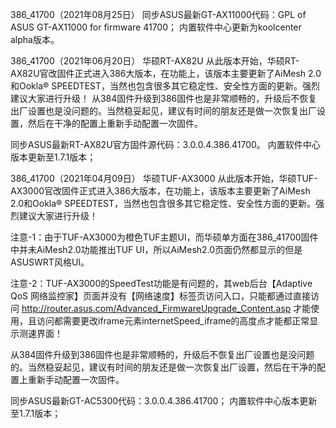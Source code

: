 386_41700（2021年08月25日）
同步ASUS最新GT-AX11000代码：GPL of ASUS GT-AX11000 for firmware 41700；
内置软件中心更新为koolcenter alpha版本。

386_41700（2021年06月20日）
华硕RT-AX82U
从此版本开始，华硕RT-AX82U官改固件正式进入386大版本，在功能上，该版本主要更新了AiMesh 2.0和Ookla® SPEEDTEST，当然也包含很多其它稳定性、安全性方面的更新。强烈建议大家进行升级！ 从384固件升级到386固件也是非常顺畅的，升级后不恢复出厂设置也是没问题的。当然稳妥起见，建议有时间的朋友还是做一次恢复出厂设置，然后在干净的配置上重新手动配置一次固件。

同步ASUS最新RT-AX82U官方固件源代码：3.0.0.4.386.41700。
内置软件中心版本更新至1.7.1版本；

386_41700（2021年04月09日）
华硕TUF-AX3000
从此版本开始，华硕TUF-AX3000官改固件正式进入386大版本，在功能上，该版本主要更新了AiMesh 2.0和Ookla® SPEEDTEST，当然也包含很多其它稳定性、安全性方面的更新。强烈建议大家进行升级！

注意-1：由于TUF-AX3000为橙色TUF主题UI，而华硕单方面在386_41700固件中并未AiMesh2.0功能推出TUF UI，所以AiMesh2.0页面仍然都显示的但是ASUSWRT风格UI。

注意-2：TUF-AX3000的SpeedTest功能是有问题的，其web后台【Adaptive QoS 网络监控家】页面并没有【网络速度】标签页访问入口，只能都通过直接访问 http://router.asus.com/Advanced_FirmwareUpgrade_Content.asp 才能使用，且访问都需要更改iframe元素internetSpeed_iframe的高度点才能都正常显示测速界面！

从384固件升级到386固件也是非常顺畅的，升级后不恢复出厂设置也是没问题的。当然稳妥起见，建议有时间的朋友还是做一次恢复出厂设置，然后在干净的配置上重新手动配置一次固件。

同步ASUS最新GT-AC5300代码：3.0.0.4.386.41700；
内置软件中心版本更新至1.7.1版本；